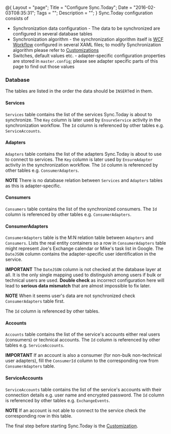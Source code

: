 @{
    Layout = "page";
    Title = "Configure Sync.Today";
    Date = "2016-02-03T08:35:31";
    Tags = "";
    Description = "";
}
Sync.Today configuration consists of

* Synchronization data configuration - The data to be synchronized are configured in several database tables
* Synchronization algorithm - the synchronization algorithm itself is [WCF Workflow](https://msdn.microsoft.com/en-us/library/dd456788%28v=vs.110%29.aspx) configured in several XAML files; 
to modify Synchronization algorithm please refer to [Customizations](/customize-sync-today/index.html)
* Switches, default values etc. - adapter-specific configuration properties are stored in `master.config`; please see adapter specific parts of this page to find out those values

### Database
The tables are listed in the order the data should be `INSERT`ed in them.

#### Services
`Services` table contains the list of the services Sync.Today is about to synchronize. 
The `Key` column is later used by `EnsureService` activity in the synchronization workflow. 
The `Id` column is referenced by other tables e.g. `ServiceAccounts`.
#### Adapters
`Adapters` table contains the list of the adapters Sync.Today is about to use to connect to services. 
The `Key` column is later used by `EnsureAdapter` activity in the synchronization workflow. The `Id` column is referenced by other tables e.g. `ConsumerAdapters`.

**NOTE** There is no database relation between `Services` and `Adapters` tables as this is adapter-specific.
#### Consumers
`Consumers` table contains the list of the synchronized consumers. The `Id` column is referenced by other tables e.g. `ConsumerAdapters`.
#### ConsumerAdapters
`ConsumerAdapters` table is the M:N relation table between `Adapters` and `Consumers`. Lists the real entity containers so a row in `ConsumerAdapters` table might represent Joe's Exchange calendar or Mike's task list in Google.
The `DateJSON` column contains the adapter-specific user identification in the service.

**IMPORTANT** The `DateJSON` column is not checked at the database layer at all. It is the only single mapping used to distinguish among users if bulk or technical users are used.
**Double check** as incorrect configuration here will lead to **serious data mismatch** that are almost impossible to fix later.

**NOTE** When it seems user's data are not synchronized check `ConsumerAdapters` table first.

The `Id` column is referenced by other tables.
#### Accounts
`Accounts` table contains the list of the service's accounts either real users (consumers) or technical accounts. The `Id` column is referenced by other tables e.g. `ServiceAccounts`.

**IMPORTANT** If an account is also a consumer (for non-bulk non-technical user adapters), fill the `ConsumerId` column to the corresponding row from `ConsumerAdapters` table.

#### ServiceAccounts
`ServiceAccounts` table contains the list of the service's accounts with their connection details e.g. user name and encrypted password. The `Id` column is referenced by other tables e.g. `ExchangeEvents`.

**NOTE** If an account is not able to connect to the service check the corresponding row in this table.

The final step before starting Sync.Today is the [Customization](/customize-sync-today/index.html).
